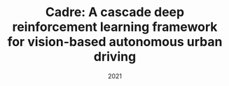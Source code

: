 ---
title: "Cadre: A cascade deep reinforcement learning framework for vision-based autonomous urban driving"
collection: publications
category: manuscripts
permalink: /publication/2009-10-01-paper-title-number-1
excerpt: 'Yinuo Zhao*, Kun Wu*, Zhiyuan Xu, Zhengping Che, Qi Lu, Jian Tang†, Chi Harold Liu.'
date: 2021
venue: 'AAAI'
slidesurl: 'http://academicpages.github.io/files/slides1.pdf'
paperurl: 'http://academicpages.github.io/files/paper1.pdf'
# citation: 'Your Name, You. (2009). &quot;Paper Title Number 1.&quot; <i>Journal 1</i>. 1(1).'
header:
  teaser: picture.png
---